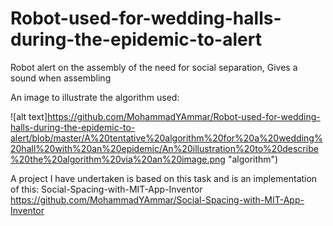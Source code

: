 # Robot-used-for-wedding-halls-during-the-epidemic-to-alert
Robot alert on the assembly of the need for social separation, Gives a sound when assembling

An image to illustrate the algorithm used:

![alt text]https://github.com/MohammadYAmmar/Robot-used-for-wedding-halls-during-the-epidemic-to-alert/blob/master/A%20tentative%20algorithm%20for%20a%20wedding%20hall%20with%20an%20epidemic/An%20illustration%20to%20describe%20the%20algorithm%20via%20an%20image.png "algorithm")



A project I have undertaken is based on this task and is an implementation of this:
Social-Spacing-with-MIT-App-Inventor
https://github.com/MohammadYAmmar/Social-Spacing-with-MIT-App-Inventor
